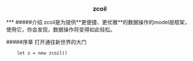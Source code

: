 <h3><center>zcoil</center></h3>
***
#####介绍
zcoil是为提供**更便捷、更优雅**的数据操作的model层框架，使用它，你会发现，数据操作将变得如此轻松。

#####序章
打开通往新世界的大门
```
	let z = new zcoil()
```
